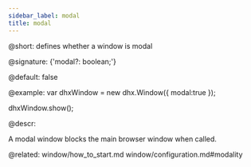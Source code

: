 ```yaml
---
sidebar_label: modal
title: modal
---          
```


@short: defines whether a window is modal

@signature: {'modal?: boolean;'}

@default: false

@example:
var dhxWindow = new dhx.Window({
    modal:true
});

dhxWindow.show();



@descr:
 
A modal window blocks the main browser window when called.

@related: window/how_to_start.md
window/configuration.md#modality
